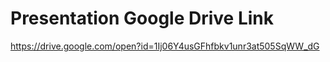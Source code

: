 # Presentation Google Drive Link
https://drive.google.com/open?id=1Ij06Y4usGFhfbkv1unr3at505SqWW_dG
